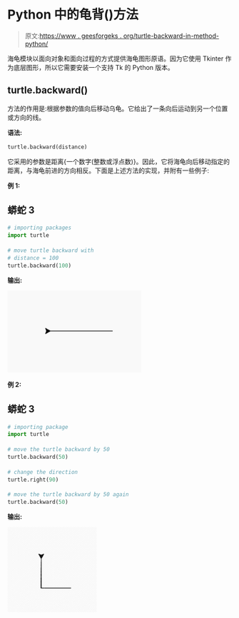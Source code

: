 # Python 中的龟背()方法

> 原文:[https://www . geesforgeks . org/turtle-backward-in-method-python/](https://www.geeksforgeeks.org/turtle-backward-method-in-python/)

海龟模块以面向对象和面向过程的方式提供海龟图形原语。因为它使用 Tkinter 作为底层图形，所以它需要安装一个支持 Tk 的 Python 版本。

## turtle.backward()

方法的作用是:根据参数的值向后移动乌龟。它给出了一条向后运动到另一个位置或方向的线。

**语法:**

```py
turtle.backward(distance)

```

它采用的参数是距离{一个数字(整数或浮点数)}。因此，它将海龟向后移动指定的距离，与海龟前进的方向相反。下面是上述方法的实现，并附有一些例子:

**例 1:**

## 蟒蛇 3

```py
# importing packages
import turtle

# move turtle backward with 
# distance = 100
turtle.backward(100)
```

**输出:**

![](img/dbfbf2597cb56ff651af192acfce4890.png)

**例 2:**

## 蟒蛇 3

```py
# importing package
import turtle

# move the turtle backward by 50
turtle.backward(50)

# change the direction
turtle.right(90)

# move the turtle backward by 50 again
turtle.backward(50)
```

**输出:**

![](img/8e66f867d3f5732f027aab42f29b8ff6.png)
